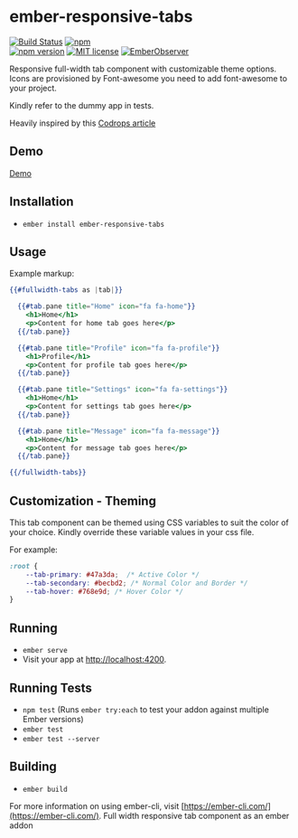 # ember-responsive-tabs

[![Build Status](https://travis-ci.org/rajasegar/ember-responsive-tabs.svg?branch=master)](https://travis-ci.org/rajasegar/ember-responsive-tabs) 
[![npm](https://img.shields.io/npm/dm/ember-responsive-tabs.svg)](https://www.npmjs.com/package/ember-responsive-tabs)  
[![npm version](http://img.shields.io/npm/v/ember-responsive-tabs.svg?style=flat)](https://npmjs.org/package/ember-responsive-tabs "View this project on npm")
[![MIT license](http://img.shields.io/badge/license-MIT-brightgreen.svg)](http://opensource.org/licenses/MIT)
[![EmberObserver](http://emberobserver.com/badges/ember-responsive-tabs.svg?branch=master)](http://emberobserver.com/addons/ember-responsive-tabs)


Responsive full-width tab component with customizable theme options.
Icons are provisioned by Font-awesome you need to add font-awesome to your project.

Kindly refer to the dummy app in tests.

Heavily inspired by this [Codrops article](https://tympanus.net/codrops/2014/03/21/responsive-full-width-tabs/)

## Demo

[Demo](http://present-quiet.surge.sh/)


## Installation

* `ember install ember-responsive-tabs`


## Usage

Example markup:

```hbs
{{#fullwidth-tabs as |tab|}}

  {{#tab.pane title="Home" icon="fa fa-home"}}
    <h1>Home</h1>
    <p>Content for home tab goes here</p>
  {{/tab.pane}}

  {{#tab.pane title="Profile" icon="fa fa-profile"}}
    <h1>Profile</h1>
    <p>Content for profile tab goes here</p>
  {{/tab.pane}}

  {{#tab.pane title="Settings" icon="fa fa-settings"}}
    <h1>Home</h1>
    <p>Content for settings tab goes here</p>
  {{/tab.pane}}

  {{#tab.pane title="Message" icon="fa fa-message"}}
    <h1>Home</h1>
    <p>Content for message tab goes here</p>
  {{/tab.pane}}

{{/fullwidth-tabs}}
```

## Customization - Theming

This tab component can be themed using CSS variables to suit the color of your choice.
Kindly override these variable values in your css file.

For example:

```css
:root {
    --tab-primary: #47a3da;  /* Active Color */
    --tab-secondary: #becbd2; /* Normal Color and Border */
    --tab-hover: #768e9d; /* Hover Color */
}
```

## Running

* `ember serve`
* Visit your app at [http://localhost:4200](http://localhost:4200).

## Running Tests

* `npm test` (Runs `ember try:each` to test your addon against multiple Ember versions)
* `ember test`
* `ember test --server`

## Building

* `ember build`

For more information on using ember-cli, visit [https://ember-cli.com/](https://ember-cli.com/).
Full width responsive tab component as an ember addon
